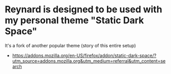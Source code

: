 # Reynard is designed to be used with my personal theme "Static Dark Space"
It's a fork of another popular theme (story of this entire setup)
* https://addons.mozilla.org/en-US/firefox/addon/static-dark-space/?utm_source=addons.mozilla.org&utm_medium=referral&utm_content=search
